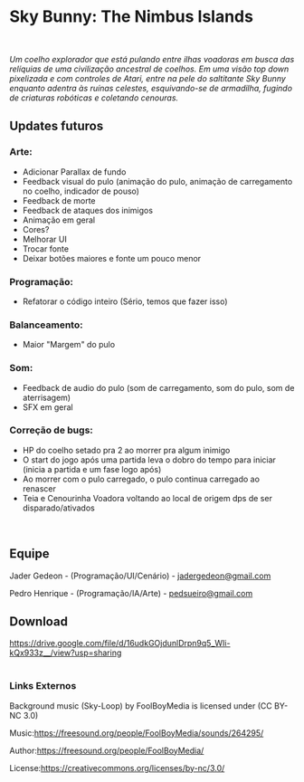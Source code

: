 # Sky Bunny: The Nimbus Islands

<br>

_Um coelho explorador que está pulando entre ilhas voadoras em busca das_
_relíquias de uma civilização ancestral de coelhos. Em uma visão top down pixelizada e_
_com controles de Atari, entre na pele do saltitante Sky Bunny enquanto adentra às_
_ruínas celestes, esquivando-se de armadilha, fugindo de criaturas robóticas e_
_coletando cenouras._


## Updates futuros
### Arte:
   * Adicionar Parallax de fundo
   * Feedback visual do pulo (animação do pulo, animação de carregamento no coelho, indicador de pouso)
   * Feedback de morte
   * Feedback de ataques dos inimigos
   * Animação em geral
   * Cores?
   * Melhorar UI
   * Trocar fonte
   * Deixar botões maiores e fonte um pouco menor
   
### Programação:
   * Refatorar o código inteiro (Sério, temos que fazer isso)
   
### Balanceamento:
   * Maior "Margem" do pulo
   
### Som:
   * Feedback de audio do pulo (som de carregamento, som do pulo, som de aterrisagem)
   * SFX em geral

### Correção de bugs:
   * HP do coelho setado pra 2 ao morrer pra algum inimigo
   * O start do jogo após uma partida leva o dobro do tempo para iniciar (inicia a partida e um fase logo após)
   * Ao morrer com o pulo carregado, o pulo continua carregado ao renascer
   * Teia e Cenourinha Voadora voltando ao local de origem dps de ser disparado/ativados

<br>


## Equipe
Jader Gedeon - (Programação/UI/Cenário) - jadergedeon@gmail.com

Pedro Henrique - (Programação/IA/Arte) - pedsueiro@gmail.com

## Download

https://drive.google.com/file/d/16udkGOjdunlDrpn9q5_WIi-kQx933z__/view?usp=sharing
<br/>
<br/>


### Links Externos
Background music (Sky-Loop) by FoolBoyMedia is licensed under (CC BY-NC 3.0)

Music:https://freesound.org/people/FoolBoyMedia/sounds/264295/

Author:https://freesound.org/people/FoolBoyMedia/

License:https://creativecommons.org/licenses/by-nc/3.0/

